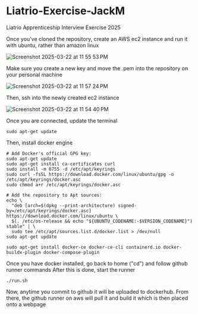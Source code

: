 # Liatrio-Exercise-JackM
Liatrio Apprenticeship Interview Exercise 2025

Once you've cloned the repository, create an AWS ec2 instance and run it with ubuntu, rather than amazon linux

![Screenshot 2025-03-22 at 11 55 53 PM](https://github.com/user-attachments/assets/e52a9337-3618-4b71-be95-ac16c6b50bdf)

Make sure you create a new key and move the .pem into the repository on your personal machine

![Screenshot 2025-03-22 at 11 57 24 PM](https://github.com/user-attachments/assets/85bf823a-fd37-4130-8363-92647e309b99)

Then, ssh into the newly created ec2 instance

![Screenshot 2025-03-22 at 11 54 40 PM](https://github.com/user-attachments/assets/773e72ec-f220-43a0-9420-c411b86b0154)

Once you are connected, update the terminal
```
sudo apt-get update
```
Then, install docker engine
```
# Add Docker's official GPG key:
sudo apt-get update
sudo apt-get install ca-certificates curl
sudo install -m 0755 -d /etc/apt/keyrings
sudo curl -fsSL https://download.docker.com/linux/ubuntu/gpg -o /etc/apt/keyrings/docker.asc
sudo chmod a+r /etc/apt/keyrings/docker.asc

# Add the repository to Apt sources:
echo \
  "deb [arch=$(dpkg --print-architecture) signed-by=/etc/apt/keyrings/docker.asc] https://download.docker.com/linux/ubuntu \
  $(. /etc/os-release && echo "${UBUNTU_CODENAME:-$VERSION_CODENAME}") stable" | \
  sudo tee /etc/apt/sources.list.d/docker.list > /dev/null
sudo apt-get update
```
```
sudo apt-get install docker-ce docker-ce-cli containerd.io docker-buildx-plugin docker-compose-plugin
```
Once you have docker installed, go back to home ("cd") and follow github runner commands
After this is done, start the runner
```
./run.sh
```
Now, anytime you commit to github it will be uploaded to dockerhub. From there, the github runner on aws will pull it and build it which is then placed onto a webpage
